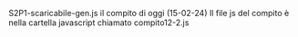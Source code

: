 S2P1-scaricabile-gen.js   il compito di oggi (15-02-24)
Il file js del compito è nella cartella javascript chiamato compito12-2.js
